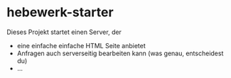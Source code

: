 # hebewerk-starter

Dieses Projekt startet einen Server, der 
- eine einfache einfache HTML Seite anbietet
- Anfragen auch serverseitig bearbeiten kann (was genau, entscheidest du)
- ...
